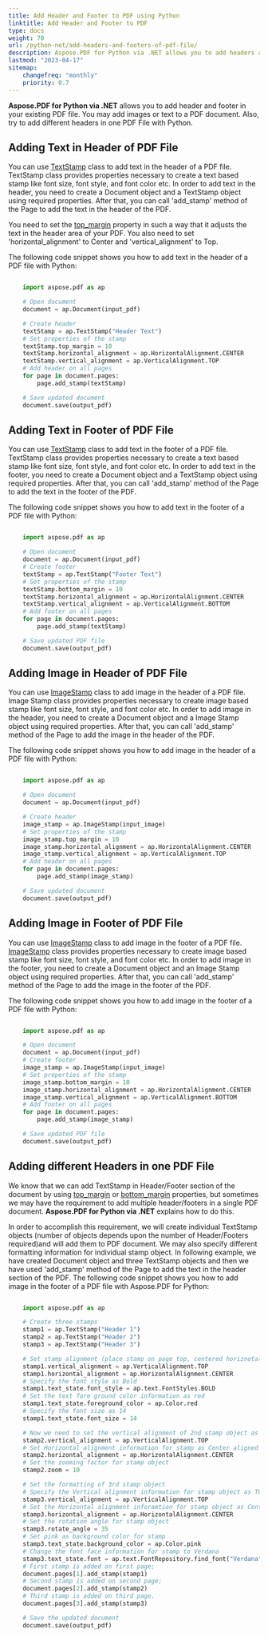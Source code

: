 ```yaml
---
title: Add Header and Footer to PDF using Python
linktitle: Add Header and Footer to PDF
type: docs
weight: 70
url: /python-net/add-headers-and-footers-of-pdf-file/
description: Aspose.PDF for Python via .NET allows you to add headers and footers to your PDF file using TextStamp class.
lastmod: "2023-04-17"
sitemap:
    changefreq: "monthly"
    priority: 0.7
---
```

<script type="application/ld+json">
{
    "@context": "https://schema.org",
    "@type": "TechArticle",
    "headline": "Add Header and Footer to PDF using Python",
    "alternativeHeadline": "How to add Header and Footer to PDF File",
    "author": {
        "@type": "Person",
        "name":"Anastasiia Holub",
        "givenName": "Anastasiia",
        "familyName": "Holub",
        "url":"https://www.linkedin.com/in/anastasiia-holub-750430225/"
    },
    "genre": "pdf document generation",
    "keywords": "pdf, python, add header, add footer in pdf",
    "wordcount": "302",
    "proficiencyLevel":"Beginner",
    "publisher": {
        "@type": "Organization",
        "name": "Aspose.PDF Doc Team",
        "url": "https://products.aspose.com/pdf",
        "logo": "https://www.aspose.cloud/templates/aspose/img/products/pdf/aspose_pdf-for-python-net.svg",
        "alternateName": "Aspose",
        "sameAs": [
            "https://facebook.com/aspose.pdf/",
            "https://twitter.com/asposepdf",
            "https://www.youtube.com/channel/UCmV9sEg_QWYPi6BJJs7ELOg/featured",
            "https://www.linkedin.com/company/aspose",
            "https://stackoverflow.com/questions/tagged/aspose",
            "https://aspose.quora.com/",
            "https://aspose.github.io/"
        ],
        "contactPoint": [
            {
                "@type": "ContactPoint",
                "telephone": "+1 903 306 1676",
                "contactType": "sales",
                "areaServed": "US",
                "availableLanguage": "en"
            },
            {
                "@type": "ContactPoint",
                "telephone": "+44 141 628 8900",
                "contactType": "sales",
                "areaServed": "GB",
                "availableLanguage": "en"
            },
            {
                "@type": "ContactPoint",
                "telephone": "+61 2 8006 6987",
                "contactType": "sales",
                "areaServed": "AU",
                "availableLanguage": "en"
            }
        ]
    },
    "url": "/python-net/add-headers-and-footers-of-pdf-file/",
    "mainEntityOfPage": {
        "@type": "WebPage",
        "@id": "/python-net/add-headers-and-footers-of-pdf-file/"
    },
    "dateModified": "2022-02-04",
    "description": "Aspose.PDF for Python via .NET allows you to add headers and footers to your PDF file using TextStamp class."
}
</script>

**Aspose.PDF for Python via .NET** allows you to add header and footer in your existing PDF file. You may add images or text to a PDF document. Also, try to add different headers in one PDF File with Python.

## Adding Text in Header of PDF File

You can use [TextStamp](https://reference.aspose.com/pdf/python-net/aspose.pdf/textstamp/) class to add text in the header of a PDF file. TextStamp class provides properties necessary to create a text based stamp like font size, font style, and font color etc. In order to add text in the header, you need to create a Document object and a TextStamp object using required properties. After that, you can call 'add_stamp' method of the Page to add the text in the header of the PDF.

You need to set the [top_margin](https://reference.aspose.com/pdf/python-net/aspose.pdf/textstamp/#properties) property in such a way that it adjusts the text in the header area of your PDF. You also need to set 'horizontal_alignment' to Center and 'vertical_alignment' to Top.

The following code snippet shows you how to add text in the header of a PDF file with Python:

```python

    import aspose.pdf as ap

    # Open document
    document = ap.Document(input_pdf)

    # Create header
    textStamp = ap.TextStamp("Header Text")
    # Set properties of the stamp
    textStamp.top_margin = 10
    textStamp.horizontal_alignment = ap.HorizontalAlignment.CENTER
    textStamp.vertical_alignment = ap.VerticalAlignment.TOP
    # Add header on all pages
    for page in document.pages:
        page.add_stamp(textStamp)

    # Save updated document
    document.save(output_pdf)
```

## Adding Text in Footer of PDF File

You can use [TextStamp](https://reference.aspose.com/pdf/python-net/aspose.pdf/textstamp/) class to add text in the footer of a PDF file. TextStamp class provides properties necessary to create a text based stamp like font size, font style, and font color etc. In order to add text in the footer, you need to create a Document object and a TextStamp object using required properties. After that, you can call 'add_stamp' method of the Page to add the text in the footer of the PDF.

The following code snippet shows you how to add text in the footer of a PDF file with Python:

```python

    import aspose.pdf as ap

    # Open document
    document = ap.Document(input_pdf)
    # Create footer
    textStamp = ap.TextStamp("Footer Text")
    # Set properties of the stamp
    textStamp.bottom_margin = 10
    textStamp.horizontal_alignment = ap.HorizontalAlignment.CENTER
    textStamp.vertical_alignment = ap.VerticalAlignment.BOTTOM
    # Add footer on all pages
    for page in document.pages:
        page.add_stamp(textStamp)

    # Save updated PDF file
    document.save(output_pdf)
```

## Adding Image in Header of PDF File

You can use [ImageStamp](https://reference.aspose.com/pdf/python-net/aspose.pdf/imagestamp/) class to add image in the header of a PDF file. Image Stamp class provides properties necessary to create image based stamp like font size, font style, and font color etc. In order to add image in the header, you need to create a Document object and a Image Stamp object using required properties. After that, you can call 'add_stamp' method of the Page to add the image in the header of the PDF.

The following code snippet shows you how to add image in the header of a PDF file with Python:

```python 

    import aspose.pdf as ap

    # Open document
    document = ap.Document(input_pdf)

    # Create header
    image_stamp = ap.ImageStamp(input_image)
    # Set properties of the stamp
    image_stamp.top_margin = 10
    image_stamp.horizontal_alignment = ap.HorizontalAlignment.CENTER
    image_stamp.vertical_alignment = ap.VerticalAlignment.TOP
    # Add header on all pages
    for page in document.pages:
        page.add_stamp(image_stamp)

    # Save updated document
    document.save(output_pdf)
```

## Adding Image in Footer of PDF File

You can use [ImageStamp](https://reference.aspose.com/pdf/python-net/aspose.pdf/imagestamp/) class to add image in the footer of a PDF file. [ImageStamp](https://reference.aspose.com/pdf/python-net/aspose.pdf/imagestamp/) class provides properties necessary to create image based stamp like font size, font style, and font color etc. In order to add image in the footer, you need to create a Document object and an Image Stamp object using required properties. After that, you can call 'add_stamp' method of the Page to add the image in the footer of the PDF.

The following code snippet shows you how to add image in the footer of a PDF file with Python:

```python

    import aspose.pdf as ap

    # Open document
    document = ap.Document(input_pdf)
    # Create footer
    image_stamp = ap.ImageStamp(input_image)
    # Set properties of the stamp
    image_stamp.bottom_margin = 10
    image_stamp.horizontal_alignment = ap.HorizontalAlignment.CENTER
    image_stamp.vertical_alignment = ap.VerticalAlignment.BOTTOM
    # Add footer on all pages
    for page in document.pages:
        page.add_stamp(image_stamp)

    # Save updated PDF file
    document.save(output_pdf)
```

## Adding different Headers in one PDF File

We know that we can add TextStamp in Header/Footer section of the document by using [top_margin](https://reference.aspose.com/pdf/python-net/aspose.pdf/textstamp/#properties) or [bottom_margin](https://reference.aspose.com/pdf/python-net/aspose.pdf/textstamp/#properties) properties, but sometimes we may have the requirement to add multiple header/footers in a single PDF document. **Aspose.PDF for Python via .NET** explains how to do this.

In order to accomplish this requirement, we will create individual TextStamp objects (number of objects depends upon the number of Header/Footers required)and will add them to PDF document. We may also specify different formatting information for individual stamp object. In following example, we have created Document object and three TextStamp objects and then we have used 'add_stamp' method of the Page to add the text in the header section of the PDF. The following code snippet shows you how to add image in the footer of a PDF file with Aspose.PDF for Python:

```python

    import aspose.pdf as ap

    # Create three stamps
    stamp1 = ap.TextStamp("Header 1")
    stamp2 = ap.TextStamp("Header 2")
    stamp3 = ap.TextStamp("Header 3")

    # Set stamp alignment (place stamp on page top, centered horiznotally)
    stamp1.vertical_alignment = ap.VerticalAlignment.TOP
    stamp1.horizontal_alignment = ap.HorizontalAlignment.CENTER
    # Specify the font style as Bold
    stamp1.text_state.font_style = ap.text.FontStyles.BOLD
    # Set the text fore ground color information as red
    stamp1.text_state.foreground_color = ap.Color.red
    # Specify the font size as 14
    stamp1.text_state.font_size = 14

    # Now we need to set the vertical alignment of 2nd stamp object as Top
    stamp2.vertical_alignment = ap.VerticalAlignment.TOP
    # Set Horizontal alignment information for stamp as Center aligned
    stamp2.horizontal_alignment = ap.HorizontalAlignment.CENTER
    # Set the zooming factor for stamp object
    stamp2.zoom = 10

    # Set the formatting of 3rd stamp object
    # Specify the Vertical alignment information for stamp object as TOP
    stamp3.vertical_alignment = ap.VerticalAlignment.TOP
    # Set the Horizontal alignment inforamtion for stamp object as Center aligned
    stamp3.horizontal_alignment = ap.HorizontalAlignment.CENTER
    # Set the rotation angle for stamp object
    stamp3.rotate_angle = 35
    # Set pink as background color for stamp
    stamp3.text_state.background_color = ap.Color.pink
    # Change the font face information for stamp to Verdana
    stamp3.text_state.font = ap.text.FontRepository.find_font("Verdana")
    # First stamp is added on first page;
    document.pages[1].add_stamp(stamp1)
    # Second stamp is added on second page;
    document.pages[2].add_stamp(stamp2)
    # Third stamp is added on third page.
    document.pages[3].add_stamp(stamp3)

    # Save the updated document
    document.save(output_pdf)
```

<script type="application/ld+json">
{
    "@context": "http://schema.org",
    "@type": "SoftwareApplication",
    "name": "Aspose.PDF for Python via .NET Library",
    "image": "https://www.aspose.cloud/templates/aspose/img/products/pdf/aspose_pdf-for-python-net.svg",
    "url": "https://www.aspose.com/",
    "publisher": {
        "@type": "Organization",
        "name": "Aspose.PDF",
        "url": "https://products.aspose.com/pdf",
        "logo": "https://www.aspose.cloud/templates/aspose/img/products/pdf/aspose_pdf-for-python-net.svg",
        "alternateName": "Aspose",
        "sameAs": [
            "https://facebook.com/aspose.pdf/",
            "https://twitter.com/asposepdf",
            "https://www.youtube.com/channel/UCmV9sEg_QWYPi6BJJs7ELOg/featured",
            "https://www.linkedin.com/company/aspose",
            "https://stackoverflow.com/questions/tagged/aspose",
            "https://aspose.quora.com/",
            "https://aspose.github.io/"
        ],
        "contactPoint": [
            {
                "@type": "ContactPoint",
                "telephone": "+1 903 306 1676",
                "contactType": "sales",
                "areaServed": "US",
                "availableLanguage": "en"
            },
            {
                "@type": "ContactPoint",
                "telephone": "+44 141 628 8900",
                "contactType": "sales",
                "areaServed": "GB",
                "availableLanguage": "en"
            },
            {
                "@type": "ContactPoint",
                "telephone": "+61 2 8006 6987",
                "contactType": "sales",
                "areaServed": "AU",
                "availableLanguage": "en"
            }
        ]
    },
    "offers": {
        "@type": "Offer",
        "price": "1199",
        "priceCurrency": "USD"
    },
    "applicationCategory": "PDF Manipulation Library for Python",
    "downloadUrl": "https://www.nuget.org/packages/Aspose.PDF/",
    "operatingSystem": "Windows, MacOS, Linux",
    "screenshot": "https://docs.aspose.com/pdf/python-net/create-pdf-document/screenshot.png",
    "softwareVersion": "2022.1",
    "aggregateRating": {
        "@type": "AggregateRating",
        "ratingValue": "5",
        "ratingCount": "16"
    }
}
</script>
